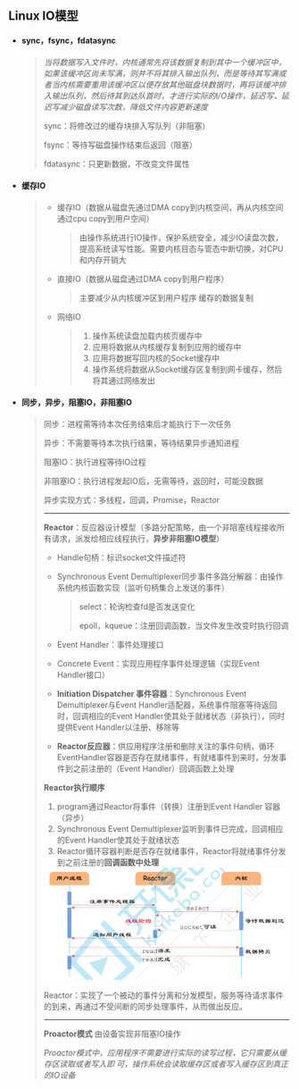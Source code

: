 ## Linux IO模型

- #### sync，fsync，fdatasync

  > *当将数据写入文件时，内核通常先将该数据复制到其中一个缓冲区中，如果该缓冲区尚未写满，则并不将其排入输出队列，而是等待其写满或者当内核需要重用该缓冲区以便存放其他磁盘块数据时，再将该缓冲排入输出队列，然后待其到达队首时，才进行实际的I/O操作，延迟写，延迟写减少磁盘读写次数，降低文件内容更新速度*
  >
  > sync：将修改过的缓存块排入写队列（非阻塞）
  >
  > fsync：等待写磁盘操作结束后返回（阻塞）
  >
  > fdatasync：只更新数据，不改变文件属性
  
- #### 缓存IO

  > - 缓存IO（数据从磁盘先通过DMA copy到内核空间，再从内核空间通过cpu copy到用户空间）
  >
  >   > 由操作系统进行IO操作，保护系统安全，减少IO读盘次数，提高系统读写性能。需要内核目态与管态中断切换，对CPU和内存开销大
  >
  > - 直接IO（数据从磁盘通过DMA copy到用户程序）
  >
  >   > 主要减少从内核缓冲区到用户程序 缓存的数据复制
  >
  > - 网络IO
  >
  >   > 1. 操作系统读盘加载内核页缓存中
  >   > 2. 应用将数据从内核缓存复制到应用的缓存中
  >   > 3. 应用将数据写回内核的Socket缓存中
  >   > 4. 操作系统将数据从Socket缓存区复制到网卡缓存，然后将其通过网络发出

- #### 同步，异步，阻塞IO，非阻塞IO

  > 同步：进程需等待本次任务结束后才能执行下一次任务
  >
  > 异步：不需要等待本次执行结果，等待结果异步通知进程
  >
  > 阻塞IO：执行进程等待IO过程
  >
  > 非阻塞IO：执行进程发起IO后，无需等待，返回时，可能没数据
  >
  > 异步实现方式：多线程，回调，Promise，Reactor
  >
  > ---
  >
  > **Reactor**：反应器设计模型（多路分配策略，由一个非阻塞线程接收所有请求，派发给相应线程执行，**异步非阻塞IO模型**）
  >
  > - Handle句柄：标识socket文件描述符
  >
  > - Synchronous Event Demultiplexer同步事件多路分解器：由操作系统内核函数实现（监听句柄集合上发送的事件）
  >
  >   > select：轮询检查fd是否发送变化
  >   >
  >   > epoll，kqueue：注册回调函数，当文件发生改变时执行回调
  >
  > - Event Handler：事件处理接口
  >
  > - Concrete Event：实现应用程序事件处理逻辑（实现Event Handler接口）
  >
  > - **Initiation Dispatcher 事件容器**：Synchronous Event Demultiplexer与Event Handler适配器，系统事件阻塞等待返回时，回调相应的Event Handler使其处于就绪状态（非执行），同时提供Event Handler以注册、移除等
  >
  > - **Reactor反应器**：供应用程序注册和删除关注的事件句柄，循环EventHandler容器是否存在就绪事件，有就绪事件到来时，分发事件到之前注册的（Event Handler）回调函数上处理
  >
  > 
  >
  > **Reactor执行顺序**
  >
  > 1. program通过Reactor将事件（转换）注册到Event Handler 容器（异步）
  > 2. Synchronous Event Demultiplexer监听到事件已完成，回调相应的Event Handler使其处于就绪状态
  > 3. Reactor循环容器判断是否存在就绪事件，Reactor将就绪事件分发到之前注册的**回调函数中处理**
  >
  >   <img src="img\image-20221207163806028.png" alt="image-20221207163806028" style="zoom: 67%;" /> 
  >
  > 
  >
  > Reactor：实现了一个被动的事件分离和分发模型，服务等待请求事件的到来，再通过不受间断的同步处理事件，从而做出反应。
  >
  > ---
  >
  > **Proactor模式**  由设备实现非阻塞IO操作
  >
  > *Proactor模式中，应用程序不需要进行实际的读写过程，它只需要从缓存区读取或者写入即 可，操作系统会读取缓存区或者写入缓存区到真正的IO设备*
  >
  > 

